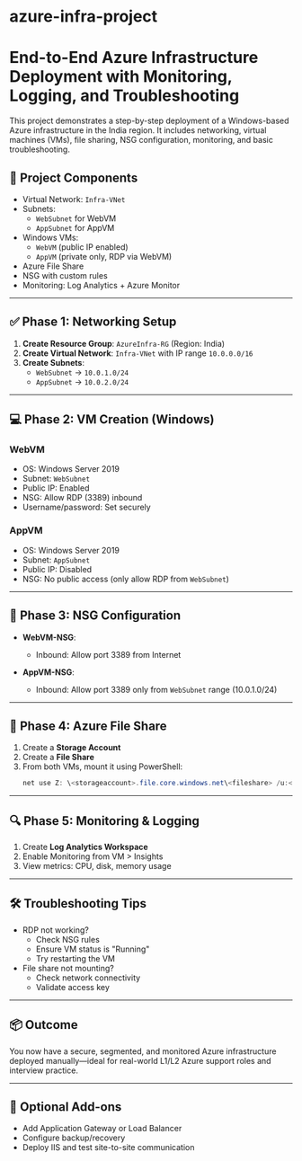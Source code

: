 # azure-infra-project

# End-to-End Azure Infrastructure Deployment with Monitoring, Logging, and Troubleshooting

This project demonstrates a step-by-step deployment of a Windows-based Azure infrastructure in the India region. It includes networking, virtual machines (VMs), file sharing, NSG configuration, monitoring, and basic troubleshooting.

## 🧱 Project Components

- Virtual Network: `Infra-VNet`
- Subnets:
  - `WebSubnet` for WebVM
  - `AppSubnet` for AppVM
- Windows VMs:
  - `WebVM` (public IP enabled)
  - `AppVM` (private only, RDP via WebVM)
- Azure File Share
- NSG with custom rules
- Monitoring: Log Analytics + Azure Monitor

---

## ✅ Phase 1: Networking Setup

1. **Create Resource Group**: `AzureInfra-RG` (Region: India)
2. **Create Virtual Network**: `Infra-VNet` with IP range `10.0.0.0/16`
3. **Create Subnets**:
   - `WebSubnet` → `10.0.1.0/24`
   - `AppSubnet` → `10.0.2.0/24`

---

## 💻 Phase 2: VM Creation (Windows)

### WebVM

- OS: Windows Server 2019
- Subnet: `WebSubnet`
- Public IP: Enabled
- NSG: Allow RDP (3389) inbound
- Username/password: Set securely

### AppVM

- OS: Windows Server 2019
- Subnet: `AppSubnet`
- Public IP: Disabled
- NSG: No public access (only allow RDP from `WebSubnet`)

---

## 🔐 Phase 3: NSG Configuration

- **WebVM-NSG**:  
  - Inbound: Allow port 3389 from Internet

- **AppVM-NSG**:  
  - Inbound: Allow port 3389 only from `WebSubnet` range (10.0.1.0/24)

---

## 🔗 Phase 4: Azure File Share

1. Create a **Storage Account**
2. Create a **File Share**
3. From both VMs, mount it using PowerShell:
   ```powershell
   net use Z: \<storageaccount>.file.core.windows.net\<fileshare> /u:<storageaccount> <key>
   ```

---

## 🔍 Phase 5: Monitoring & Logging

1. Create **Log Analytics Workspace**
2. Enable Monitoring from VM > Insights
3. View metrics: CPU, disk, memory usage

---

## 🛠️ Troubleshooting Tips

- RDP not working?
  - Check NSG rules
  - Ensure VM status is "Running"
  - Try restarting the VM
- File share not mounting?
  - Check network connectivity
  - Validate access key

---

## 📦 Outcome

You now have a secure, segmented, and monitored Azure infrastructure deployed manually—ideal for real-world L1/L2 Azure support roles and interview practice.

---

## 🔗 Optional Add-ons

- Add Application Gateway or Load Balancer
- Configure backup/recovery
- Deploy IIS and test site-to-site communication
